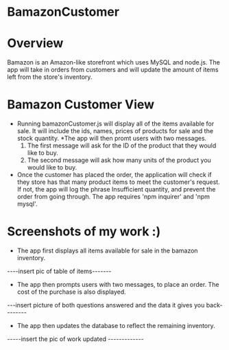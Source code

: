 # BamazonCustomer
# Overview
  Bamazon is an Amazon-like storefront which uses MySQL and node.js. The app will take in orders from customers and will update the amount of items left from the store's inventory.
# Bamazon Customer View
* Running bamazonCustomer.js will display all of the items available for sale. It will include the ids, names, prices of products for sale and the stock quantity.
*The app will then promt users with two messages.
  1. The first message will ask for the ID of the product that they would like to buy.
  2. The second message will ask how many units of the product you would like to buy.
* Once the customer has placed the order, the application will check if they store has that many product items to meet the customer's request. If not, the app will log the phrase Insufficient quantity, and prevent the order from going through. The app requires 'npm inquirer' and 'npm mysql'.

# Screenshots of my work :)
* The app first displays all items available for sale in the bamazon inventory.

----insert pic of table of items-------


* The app then prompts users with two messages, to place an order. The cost of the purchase is also displayed.

---insert picture of both questions answered and the data it gives you back--------


* The app then updates the database to reflect the remaining inventory.


-----insert the pic of work updated -------------
